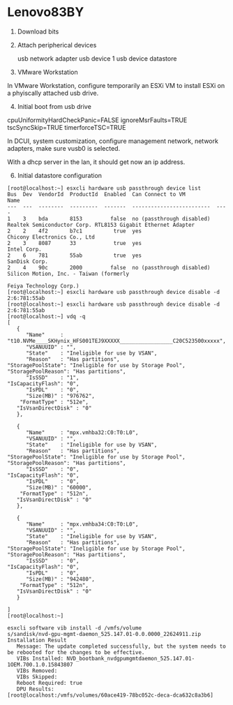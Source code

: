 # Lenovo83BY

1. Download bits


2. Attach peripherical devices 

   usb network adapter
   usb device 1
   usb device datastore
   
3. VMware Workstation

In VMware Workstation, configure temporarily an ESXi VM to install ESXi on a phyiscally attached usb drive.

4. Initial boot from usb drive

cpuUniformityHardCheckPanic=FALSE ignoreMsrFaults=TRUE tscSyncSkip=TRUE timerforceTSC=TRUE   

In DCUI, system customization, configure management network, network adapters, make sure vusb0 is selected.

With a dhcp server in the lan, it should get now an ip address.

6. Initial datastore configuration


```
[root@localhost:~] esxcli hardware usb passthrough device list
Bus  Dev  VendorId  ProductId  Enabled  Can Connect to VM          Name
---  ---  --------  ---------  -------  -------------------------  ----
1    3    bda       8153         false  no (passthrough disabled)  Realtek Semiconductor Corp. RTL8153 Gigabit Ethernet Adapter
2    2    4f2       b7c1          true  yes                        Chicony Electronics Co., Ltd
2    3    8087      33            true  yes                        Intel Corp.
2    6    781       55ab          true  yes                        SanDisk Corp.
2    4    90c       2000         false  no (passthrough disabled)  Silicon Motion, Inc. - Taiwan (formerly
                                                                   Feiya Technology Corp.)
[root@localhost:~] esxcli hardware usb passthrough device disable -d 2:6:781:55ab
[root@localhost:~] esxcli hardware usb passthrough device disable -d 2:6:781:55ab
[root@localhost:~] vdq -q
[
   {
      "Name"     : "t10.NVMe____SKHynix_HFS001TEJ9XXXXX_________________C20C523500xxxxx",
      "VSANUUID" : "",
      "State"    : "Ineligible for use by VSAN",
      "Reason"   : "Has partitions",
"StoragePoolState": "Ineligible for use by Storage Pool",
"StoragePoolReason": "Has partitions",
      "IsSSD"    : "1",
"IsCapacityFlash": "0",
      "IsPDL"    : "0",
      "Size(MB)" : "976762",
    "FormatType" : "512e",
   "IsVsanDirectDisk" : "0"
   },

   {
      "Name"     : "mpx.vmhba32:C0:T0:L0",
      "VSANUUID" : "",
      "State"    : "Ineligible for use by VSAN",
      "Reason"   : "Has partitions",
"StoragePoolState": "Ineligible for use by Storage Pool",
"StoragePoolReason": "Has partitions",
      "IsSSD"    : "0",
"IsCapacityFlash": "0",
      "IsPDL"    : "0",
      "Size(MB)" : "60000",
    "FormatType" : "512n",
   "IsVsanDirectDisk" : "0"
   },

   {
      "Name"     : "mpx.vmhba34:C0:T0:L0",
      "VSANUUID" : "",
      "State"    : "Ineligible for use by VSAN",
      "Reason"   : "Has partitions",
"StoragePoolState": "Ineligible for use by Storage Pool",
"StoragePoolReason": "Has partitions",
      "IsSSD"    : "0",
"IsCapacityFlash": "0",
      "IsPDL"    : "0",
      "Size(MB)" : "942480",
    "FormatType" : "512n",
   "IsVsanDirectDisk" : "0"
   }

]
[root@localhost:~] 
```

```
esxcli software vib install -d /vmfs/volume
s/sandisk/nvd-gpu-mgmt-daemon_525.147.01-0.0.0000_22624911.zip
Installation Result
   Message: The update completed successfully, but the system needs to be rebooted for the changes to be effective.
   VIBs Installed: NVD_bootbank_nvdgpumgmtdaemon_525.147.01-1OEM.700.1.0.15843807
   VIBs Removed:
   VIBs Skipped:
   Reboot Required: true
   DPU Results:
[root@localhost:/vmfs/volumes/60ace419-78bc052c-deca-dca632c8a3b6]
```

